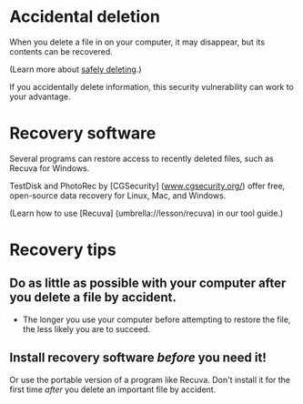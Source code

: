 [Title]: # (File recovery)
[Order]: # (5)

# Accidental deletion

When you delete a file in on your computer, it may disappear, but its contents can be recovered.

(Learn more about [safely deleting](umbrella://lesson/safely-deleting).) 

If you accidentally delete information, this security vulnerability can work to your advantage. 

# Recovery software

Several programs can restore access to recently deleted files, such as Recuva for Windows. 

TestDisk and PhotoRec by [CGSecurity] (www.cgsecurity.org/) offer free, open-source data recovery for Linux, Mac, and Windows.

(Learn how to use [Recuva] (umbrella://lesson/recuva) in our tool guide.)

# Recovery tips

## Do as little as possible with your computer after you delete a file by accident. 

*	The longer you use your computer before attempting to restore the file, the less likely you are to succeed. 

## Install recovery software *before* you need it! 

Or use the portable version of a program like Recuva. Don't install it for the first time *after* you delete an important file by accident.

